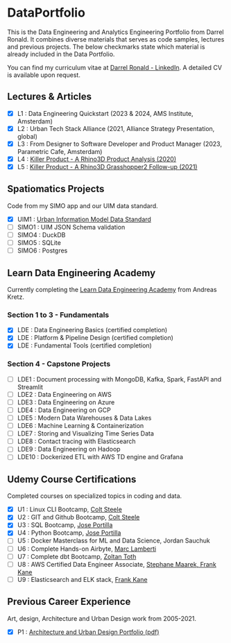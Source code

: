 # DataPortfolio
This is the Data Engineering and Analytics Engineering Portfolio from Darrel Ronald. It combines diverse materials that serves as code samples, lectures and previous projects. The below checkmarks state which material is already included in the Data Portfolio. 

You can find my curriculum vitae at [Darrel Ronald - LinkedIn](https://www.linkedin.com/in/darrelronald/). A detailed CV is available upon request. 

## Lectures & Articles
- [x] L1 : Data Engineering Quickstart (2023 & 2024, AMS Institute, Amsterdam)
- [x] L2 : Urban Tech Stack Alliance (2021, Alliance Strategy Presentation, global)
- [x] L3 : From Designer to Software Developer and Product Manager (2023, Parametric Cafe, Amsterdam)
- [x] L4 : [Killer Product - A Rhino3D Product Analysis (2020)](https://medium.com/@DarrelRonald/killer-product-a-rhino3d-product-analysis-2f90ebfd9465)
- [x] L5 : [Killer Product - A Rhino3D Grasshopper2 Follow-up (2021)](https://medium.com/spatiomatics/killer-product-a-rhino3d-grasshopper2-follow-up-19633e52557f)

## Spatiomatics Projects
Code from my SIMO app and our UIM data standard.
- [x] UIM1 : [Urban Information Model Data Standard](https://spatiomatics.notion.site/UIM-Schema-v2-0-0-d05484499ff84ae89b83eb5ac77a0668)
- [ ] SIMO1 : UIM JSON Schema validation
- [ ] SIMO4 : DuckDB
- [ ] SIMO5 : SQLite
- [ ] SIMO6 : Postgres

## Learn Data Engineering Academy
Currently completing the [Learn Data Engineering Academy](https://learndataengineering.com/p/academy) from Andreas Kretz.

### Section 1 to 3 - Fundamentals
- [x] LDE : Data Engineering Basics (certified completion)
- [x] LDE : Platform & Pipeline Design (certified completion)
- [x] LDE : Fundamental Tools (certified completion)

### Section 4 - Capstone Projects
- [ ] LDE1 : Document processing with MongoDB, Kafka, Spark, FastAPI and Streamlit
- [ ] LDE2 : Data Engineering on AWS
- [ ] LDE3 : Data Engineering on Azure
- [ ] LDE4 : Data Engineering on GCP
- [ ] LDE5 : Modern Data Warehouses & Data Lakes
- [ ] LDE6 : Machine Learning & Containerization
- [ ] LDE7 : Storing and Visualizing Time Series Data
- [ ] LDE8 : Contact tracing with Elasticsearch
- [ ] LDE9 : Data Engineering on Hadoop
- [ ] LDE10 : Dockerized ETL with AWS TD engine and Grafana

## Udemy Course Certifications
Completed courses on specialized topics in coding and data.
- [x] U1 : Linux CLI Bootcamp, [Colt Steele](https://www.udemy.com/course/the-linux-command-line-bootcamp/)
- [x] U2 : GIT and Github Bootcamp, [Colt Steele](https://www.udemy.com/course/git-and-github-bootcamp/)
- [x] U3 : SQL Bootcamp, [Jose Portilla](https://www.udemy.com/course/the-complete-sql-bootcamp/)
- [x] U4 : Python Bootcamp, [Jose Portilla](https://www.udemy.com/course/complete-python-bootcamp/)
- [ ] U5 : Docker Masterclass for ML and Data Science, Jordan Sauchuk
- [ ] U6 : Complete Hands-on Airbyte, [Marc Lamberti](https://www.udemy.com/course/the-complete-hands-on-introduction-to-airbyte/)
- [ ] U7 : Complete dbt Bootcamp, [Zoltan Toth](https://www.udemy.com/course/complete-dbt-data-build-tool-bootcamp-zero-to-hero-learn-dbt/)
- [ ] U8 : AWS Certified Data Engineer Associate, [Stephane Maarek, Frank Kane](https://www.udemy.com/course/aws-data-engineer/)
- [ ] U9 : Elasticsearch and ELK stack, [Frank Kane](https://www.udemy.com/course/elasticsearch-7-and-elastic-stack/)

## Previous Career Experience
Art, design, Architecture and Urban Design work from 2005-2021.
- [x] P1 : [Architecture and Urban Design Portfolio (pdf)](https://www.dropbox.com/scl/fi/awkugc1465k772qj3j4ql/DR-Portfolio-2023-A4-EN-WEB.pdf?rlkey=i0w1o6y8eng9366f888qszzo2&st=ienye6nf&dl=0)
